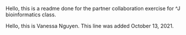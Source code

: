 Hello, this is a readme done for the partner collaboration exercise for ^J bioinformatics class. 

Hello, this is Vanessa Nguyen. This line was added October 13, 2021. 

